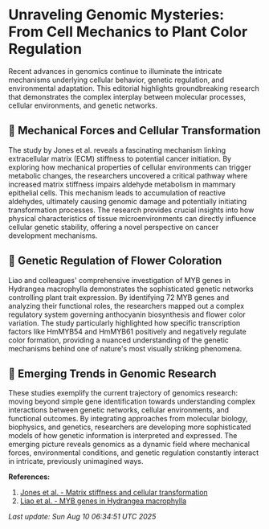 # Unraveling Genomic Mysteries: From Cell Mechanics to Plant Color Regulation

Recent advances in genomics continue to illuminate the intricate mechanisms underlying cellular behavior, genetic regulation, and environmental adaptation. This editorial highlights groundbreaking research that demonstrates the complex interplay between molecular processes, cellular environments, and genetic networks.

## 🧬 Mechanical Forces and Cellular Transformation

The study by Jones et al. reveals a fascinating mechanism linking extracellular matrix (ECM) stiffness to potential cancer initiation. By exploring how mechanical properties of cellular environments can trigger metabolic changes, the researchers uncovered a critical pathway where increased matrix stiffness impairs aldehyde metabolism in mammary epithelial cells. This mechanism leads to accumulation of reactive aldehydes, ultimately causing genomic damage and potentially initiating transformation processes. The research provides crucial insights into how physical characteristics of tissue microenvironments can directly influence cellular genetic stability, offering a novel perspective on cancer development mechanisms.

## 🌸 Genetic Regulation of Flower Coloration

Liao and colleagues' comprehensive investigation of MYB genes in Hydrangea macrophylla demonstrates the sophisticated genetic networks controlling plant trait expression. By identifying 72 MYB genes and analyzing their functional roles, the researchers mapped out a complex regulatory system governing anthocyanin biosynthesis and flower color variation. The study particularly highlighted how specific transcription factors like HmMYB54 and HmMYB61 positively and negatively regulate color formation, providing a nuanced understanding of the genetic mechanisms behind one of nature's most visually striking phenomena.

## 🔬 Emerging Trends in Genomic Research

These studies exemplify the current trajectory of genomics research: moving beyond simple gene identification towards understanding complex interactions between genetic networks, cellular environments, and functional outcomes. By integrating approaches from molecular biology, biophysics, and genetics, researchers are developing more sophisticated models of how genetic information is interpreted and expressed. The emerging picture reveals genomics as a dynamic field where mechanical forces, environmental conditions, and genetic regulation constantly interact in intricate, previously unimagined ways.

**References:**

1. [Jones et al. - Matrix stiffness and cellular transformation](https://pubmed.ncbi.nlm.nih.gov/40781130)
2. [Liao et al. - MYB genes in Hydrangea macrophylla](https://pubmed.ncbi.nlm.nih.gov/40781127)

*Last update: Sun Aug 10 06:34:51 UTC 2025*
